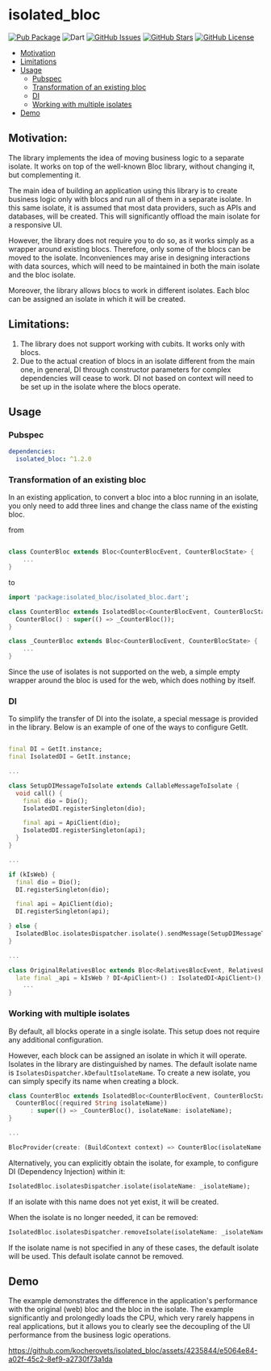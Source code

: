 # isolated_bloc

[![Pub Package](https://img.shields.io/pub/v/isolated_bloc.svg?style=for-the-badge&logo=Dart)](https://pub.dev/packages/isolated_bloc)
![Dart](https://img.shields.io/badge/dart-%230175C2.svg?style=for-the-badge&logo=dart&logoColor=white)
[![GitHub Issues](https://img.shields.io/github/issues/kocherovets/isolated_bloc.svg?style=for-the-badge&logo=GitHub)](https://github.com/kocherovets/isolated_bloc/issues)
[![GitHub Stars](https://img.shields.io/github/stars/kocherovets/isolated_bloc.svg?style=for-the-badge&logo=GitHub)](https://github.com/kocherovets/isolated_bloc/stargazers)
[![GitHub License](https://img.shields.io/badge/license-MIT-blue.svg?style=for-the-badge&logo=GitHub)](https://raw.githubusercontent.com/kocherovets/isolated_bloc/main/LICENSE)

- [Motivation](#Motivation)
- [Limitations](#Limitations)
- [Usage](#Usage)
  * [Pubspec](#Pubspec)
  * [Transformation of an existing bloc](#Transformation-of-an-existing-bloc)
  * [DI](#DI)
  * [Working with multiple isolates](#Working-with-multiple-isolates)
- [Demo](#Demo)

## Motivation:

The library implements the idea of moving business logic to a separate isolate. It works on top of the well-known Bloc library, without changing it, but complementing it.

The main idea of building an application using this library is to create business logic only with blocs and run all of them in a separate isolate. In this same isolate, it is assumed that most data providers, such as APIs and databases, will be created. This will significantly offload the main isolate for a responsive UI.

However, the library does not require you to do so, as it works simply as a wrapper around existing blocs. Therefore, only some of the blocs can be moved to the isolate. Inconveniences may arise in designing interactions with data sources, which will need to be maintained in both the main isolate and the bloc isolate.

Moreover, the library allows blocs to work in different isolates. Each bloc can be assigned an isolate in which it will be created.

## Limitations:

1. The library does not support working with cubits. It works only with blocs.
2. Due to the actual creation of blocs in an isolate different from the main one, in general, DI through constructor parameters for complex dependencies will cease to work. DI not based on context will need to be set up in the isolate where the blocs operate.

## Usage

### Pubspec

```yaml
dependencies:
  isolated_bloc: ^1.2.0
```

### Transformation of an existing bloc

In an existing application, to convert a bloc into a bloc running in an isolate, you only need to add three lines and change the class name of the existing bloc.

from

```dart

class CounterBloc extends Bloc<CounterBlocEvent, CounterBlocState> {
    ...
}
```

to

```dart
import 'package:isolated_bloc/isolated_bloc.dart';

class CounterBloc extends IsolatedBloc<CounterBlocEvent, CounterBlocState> {
  CounterBloc() : super(() => _CounterBloc());
}

class _CounterBloc extends Bloc<CounterBlocEvent, CounterBlocState> {
    ...
}
```

Since the use of isolates is not supported on the web, a simple empty wrapper around the bloc is used for the web, which does nothing by itself.

### DI

To simplify the transfer of DI into the isolate, a special message is provided in the library. Below is an example of one of the ways to configure GetIt.

```dart

final DI = GetIt.instance;
final IsolatedDI = GetIt.instance;

...

class SetupDIMessageToIsolate extends CallableMessageToIsolate {
  void call() {
    final dio = Dio();
    IsolatedDI.registerSingleton(dio);

    final api = ApiClient(dio);
    IsolatedDI.registerSingleton(api);
  }
}

...

if (kIsWeb) {
  final dio = Dio();
  DI.registerSingleton(dio);

  final api = ApiClient(dio);
  DI.registerSingleton(api);

} else {
  IsolatedBloc.isolatesDispatcher.isolate().sendMessage(SetupDIMessageToIsolate());
}

...

class OriginalRelativesBloc extends Bloc<RelativesBlocEvent, RelativesBlocState> {
  late final _api = kIsWeb ? DI<ApiClient>() : IsolatedDI<ApiClient>();
    ...
}
```

### Working with multiple isolates

By default, all blocks operate in a single isolate. This setup does not require any additional configuration.

However, each block can be assigned an isolate in which it will operate. Isolates in the library are distinguished by names. The default isolate name is `IsolatesDispatcher.kDefaultIsolateName`. To create a new isolate, you can simply specify its name when creating a block.

```dart
class CounterBloc extends IsolatedBloc<CounterBlocEvent, CounterBlocState> {
  CounterBloc({required String isolateName})
      : super(() => _CounterBloc(), isolateName: isolateName);
}

...

BlocProvider(create: (BuildContext context) => CounterBloc(isolateName: _isolateName)),
```

Alternatively, you can explicitly obtain the isolate, for example, to configure DI (Dependency Injection) within it:

```dart
IsolatedBloc.isolatesDispatcher.isolate(isolateName: _isolateName);
```

If an isolate with this name does not yet exist, it will be created. 

When the isolate is no longer needed, it can be removed:

```dart
IsolatedBloc.isolatesDispatcher.removeIsolate(isolateName: _isolateName);
```
If the isolate name is not specified in any of these cases, the default isolate will be used. This default isolate cannot be removed.

## Demo

The example demonstrates the difference in the application's performance with the original (web) bloc and the bloc in the isolate. The example significantly and prolongedly loads the CPU, which very rarely happens in real applications, but it allows you to clearly see the decoupling of the UI performance from the business logic operations.

https://github.com/kocherovets/isolated_bloc/assets/4235844/e5064e84-a02f-45c2-8ef9-a2730f73a1da

